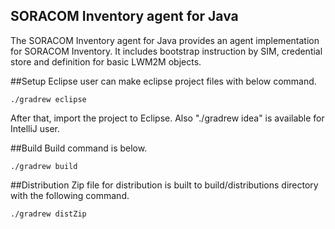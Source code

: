 ## SORACOM Inventory agent for Java
The SORACOM Inventory agent for Java provides an agent implementation for SORACOM Inventory. 
It includes bootstrap instruction by SIM, credential store and definition for basic LWM2M objects.

##Setup
Eclipse user can make eclipse project files with below command.
```
./gradrew eclipse
```
After that, import the project to Eclipse.
Also "./gradrew idea" is available for IntelliJ user.

##Build
Build command is below. 
```
./gradrew build
```

##Distribution
Zip file for distribution is built to build/distributions directory with the following command.
```
./gradrew distZip
```